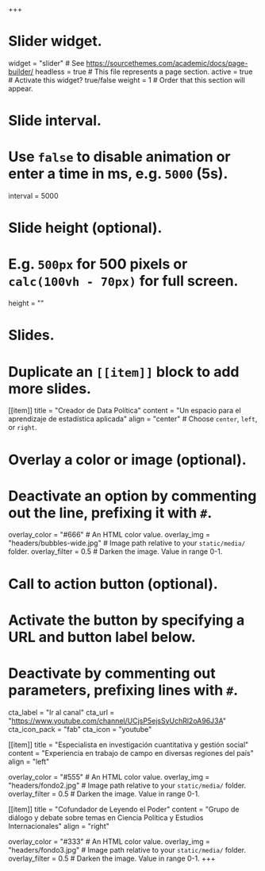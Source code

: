 +++
# Slider widget.
widget = "slider"  # See https://sourcethemes.com/academic/docs/page-builder/
headless = true # This file represents a page section.
active = true  # Activate this widget? true/false
weight = 1  # Order that this section will appear.

# Slide interval.
# Use `false` to disable animation or enter a time in ms, e.g. `5000` (5s).
interval = 5000

# Slide height (optional).
# E.g. `500px` for 500 pixels or `calc(100vh - 70px)` for full screen.
height = ""

# Slides.
# Duplicate an `[[item]]` block to add more slides.
[[item]]
  title = "Creador de Data Política"
  content = "Un espacio para el aprendizaje de estadística aplicada"
  align = "center"  # Choose `center`, `left`, or `right`.

  # Overlay a color or image (optional).
  #   Deactivate an option by commenting out the line, prefixing it with `#`.
  overlay_color = "#666"  # An HTML color value.
  overlay_img = "headers/bubbles-wide.jpg"  # Image path relative to your `static/media/` folder.
  overlay_filter = 0.5  # Darken the image. Value in range 0-1.

  # Call to action button (optional).
  #   Activate the button by specifying a URL and button label below.
  #   Deactivate by commenting out parameters, prefixing lines with `#`.
  cta_label = "Ir al canal"
  cta_url = "https://www.youtube.com/channel/UCjsP5ejsSyUchRl2oA96J3A"
  cta_icon_pack = "fab"
  cta_icon = "youtube"

[[item]]
  title = "Especialista en investigación cuantitativa y gestión social"
  content = "Experiencia en trabajo de campo en diversas regiones del país"
  align = "left"

  overlay_color = "#555"  # An HTML color value.
  overlay_img = "headers/fondo2.jpg"  # Image path relative to your `static/media/` folder.
  overlay_filter = 0.5  # Darken the image. Value in range 0-1.

[[item]]
  title = "Cofundador de Leyendo el Poder"
  content = "Grupo de diálogo y debate sobre temas en Ciencia Política y Estudios Internacionales"
  align = "right"

  overlay_color = "#333"  # An HTML color value.
  overlay_img = "headers/fondo3.jpg"  # Image path relative to your `static/media/` folder.
  overlay_filter = 0.5  # Darken the image. Value in range 0-1.
+++
